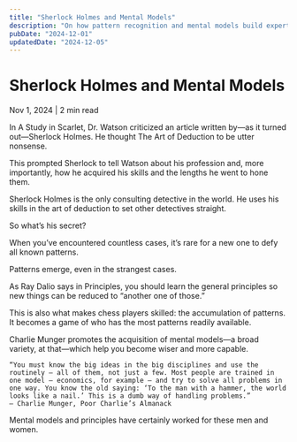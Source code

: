 ```yaml
---
title: "Sherlock Holmes and Mental Models"
description: "On how pattern recognition and mental models build expertise."
pubDate: "2024-12-01"
updatedDate: "2024-12-05"
---
```



# Sherlock Holmes and Mental Models


Nov 1, 2024 | 2 min read


In A Study in Scarlet, Dr. Watson criticized an article written by—as it turned out—Sherlock Holmes. He thought The Art of Deduction to be utter nonsense.

This prompted Sherlock to tell Watson about his profession and, more importantly, how he acquired his skills and the lengths he went to hone them.

Sherlock Holmes is the only consulting detective in the world. He uses his skills in the art of deduction to set other detectives straight.

So what’s his secret?

When you’ve encountered countless cases, it’s rare for a new one to defy all known patterns.

Patterns emerge, even in the strangest cases.

As Ray Dalio says in Principles, you should learn the general principles so new things can be reduced to “another one of those.”

This is also what makes chess players skilled: the accumulation of patterns. It becomes a game of who has the most patterns readily available.

Charlie Munger promotes the acquisition of mental models—a broad variety, at that—which help you become wiser and more capable.

    “You must know the big ideas in the big disciplines and use the routinely — all of them, not just a few. Most people are trained in one model — economics, for example — and try to solve all problems in one way. You know the old saying: ‘To the man with a hammer, the world looks like a nail.’ This is a dumb way of handling problems.”
    — Charlie Munger, Poor Charlie’s Almanack

Mental models and principles have certainly worked for these men and women.

